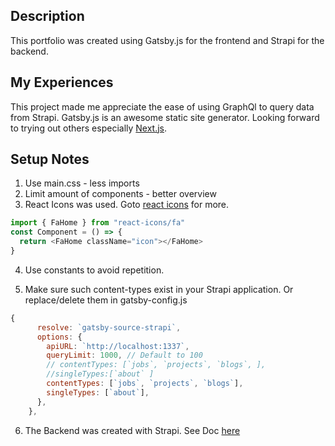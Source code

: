 ## Description

This portfolio was created using Gatsby.js for the frontend and Strapi for the backend.

## My Experiences
This project made me appreciate the ease of using GraphQl to query data from Strapi. Gatsby.js is an awesome static site generator. Looking forward to trying out others especially [Next.js](https://nextjs.org/).

## Setup Notes

1. Use main.css - less imports
2. Limit amount of components - better overview
3. React Icons was used. Goto [react icons](https://react-icons.github.io/react-icons/) for more.

```javascript
import { FaHome } from "react-icons/fa"
const Component = () => {
  return <FaHome className="icon"></FaHome>
}
```

4. Use constants to avoid repetition.

5. Make sure such content-types exist in your Strapi application. Or replace/delete them in gatsby-config.js

```javascript
{
      resolve: `gatsby-source-strapi`,
      options: {
        apiURL: `http://localhost:1337`,
        queryLimit: 1000, // Default to 100
        // contentTypes: [`jobs`, `projects`, `blogs`, ],
        //singleTypes:[`about` ]
        contentTypes: [`jobs`, `projects`, `blogs`],
        singleTypes: [`about`],
      },
    },
```
6. The Backend was created with Strapi. See Doc [here](https://strapi.io/documentation/v3.x/getting-started/introduction.html)